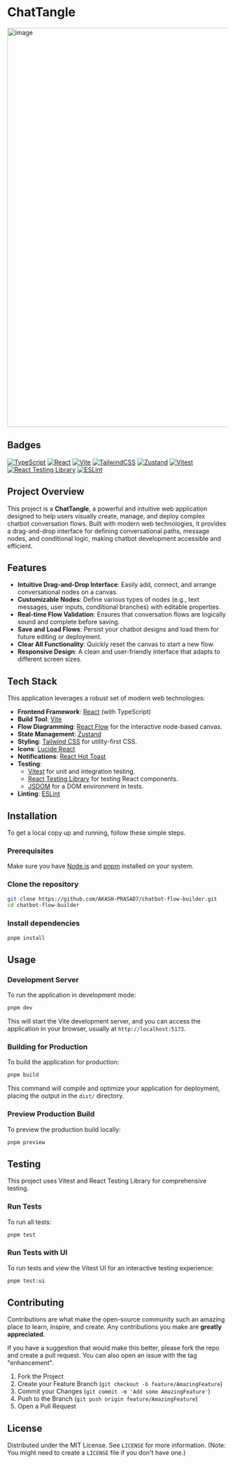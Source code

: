 # ChatTangle

<img width="1918" height="910" alt="image" src="https://github.com/user-attachments/assets/a45aafdb-8d32-4bb4-90d8-847a3c452bb9" />

## Badges

[![TypeScript](https://img.shields.io/badge/typescript-%23007ACC.svg?style=for-the-badge&logo=typescript&logoColor=white)](https://www.typescriptlang.org/)
[![React](https://img.shields.io/badge/react-%2320232a.svg?style=for-the-badge&logo=react&logoColor=%2361DAFB)](https://react.dev/)
[![Vite](https://img.shields.io/badge/vite-%23646CFF.svg?style=for-the-badge&logo=vite&logoColor=white)](https://vitejs.dev/)
[![TailwindCSS](https://img.shields.io/badge/tailwindcss-%2338B2AC.svg?style=for-the-badge&logo=tailwind-css&logoColor=white)](https://tailwindcss.com/)
[![Zustand](https://img.shields.io/badge/zustand-%2320232a.svg?style=for-the-badge&logo=zustand&logoColor=white)](https://zustand-bear.github.io/)
[![Vitest](https://img.shields.io/badge/vitest-%236E9AD6.svg?style=for-the-badge&logo=vitest&logoColor=white)](https://vitest.dev/)
[![React Testing Library](https://img.shields.io/badge/testing%20library-%23323330.svg?style=for-the-badge&logo=testing-library&logoColor=red)](https://testing-library.com/react/)
[![ESLint](https://img.shields.io/badge/eslint-%234B32C3.svg?style=for-the-badge&logo=eslint&logoColor=white)](https://eslint.org/)

## Project Overview

This project is a **ChatTangle**, a powerful and intuitive web application designed to help users visually create, manage, and deploy complex chatbot conversation flows. Built with modern web technologies, it provides a drag-and-drop interface for defining conversational paths, message nodes, and conditional logic, making chatbot development accessible and efficient.

## Features

- **Intuitive Drag-and-Drop Interface**: Easily add, connect, and arrange conversational nodes on a canvas.
- **Customizable Nodes**: Define various types of nodes (e.g., text messages, user inputs, conditional branches) with editable properties.
- **Real-time Flow Validation**: Ensures that conversation flows are logically sound and complete before saving.
- **Save and Load Flows**: Persist your chatbot designs and load them for future editing or deployment.
- **Clear All Functionality**: Quickly reset the canvas to start a new flow.
- **Responsive Design**: A clean and user-friendly interface that adapts to different screen sizes.

## Tech Stack

This application leverages a robust set of modern web technologies:

- **Frontend Framework**: [React](https://react.dev/) (with TypeScript)
- **Build Tool**: [Vite](https://vitejs.dev/)
- **Flow Diagramming**: [React Flow](https://reactflow.dev/) for the interactive node-based canvas.
- **State Management**: [Zustand](https://zustand-bear.github.io/)
- **Styling**: [Tailwind CSS](https://tailwindcss.com/) for utility-first CSS.
- **Icons**: [Lucide React](https://lucide.dev/)
- **Notifications**: [React Hot Toast](https://react-hot-toast.com/)
- **Testing**:
  - [Vitest](https://vitest.dev/) for unit and integration testing.
  - [React Testing Library](https://testing-library.com/react/) for testing React components.
  - [JSDOM](https://github.com/jsdom/jsdom) for a DOM environment in tests.
- **Linting**: [ESLint](https://eslint.org/)

## Installation

To get a local copy up and running, follow these simple steps.

### Prerequisites

Make sure you have [Node.js](https://nodejs.org/en/) and [pnpm](https://pnpm.io/) installed on your system.

### Clone the repository

```bash
git clone https://github.com/AKASH-PRASAD7/chatbot-flow-builder.git
cd chatbot-flow-builder
```

### Install dependencies

```bash
pnpm install
```

## Usage

### Development Server

To run the application in development mode:

```bash
pnpm dev
```

This will start the Vite development server, and you can access the application in your browser, usually at `http://localhost:5173`.

### Building for Production

To build the application for production:

```bash
pnpm build
```

This command will compile and optimize your application for deployment, placing the output in the `dist/` directory.

### Preview Production Build

To preview the production build locally:

```bash
pnpm preview
```

## Testing

This project uses Vitest and React Testing Library for comprehensive testing.

### Run Tests

To run all tests:

```bash
pnpm test
```

### Run Tests with UI

To run tests and view the Vitest UI for an interactive testing experience:

```bash
pnpm test:ui
```

## Contributing

Contributions are what make the open-source community such an amazing place to learn, inspire, and create. Any contributions you make are **greatly appreciated**.

If you have a suggestion that would make this better, please fork the repo and create a pull request. You can also open an issue with the tag "enhancement".

1.  Fork the Project
2.  Create your Feature Branch (`git checkout -b feature/AmazingFeature`)
3.  Commit your Changes (`git commit -m 'Add some AmazingFeature'`)
4.  Push to the Branch (`git push origin feature/AmazingFeature`)
5.  Open a Pull Request

## License

Distributed under the MIT License. See `LICENSE` for more information. (Note: You might need to create a `LICENSE` file if you don't have one.)
